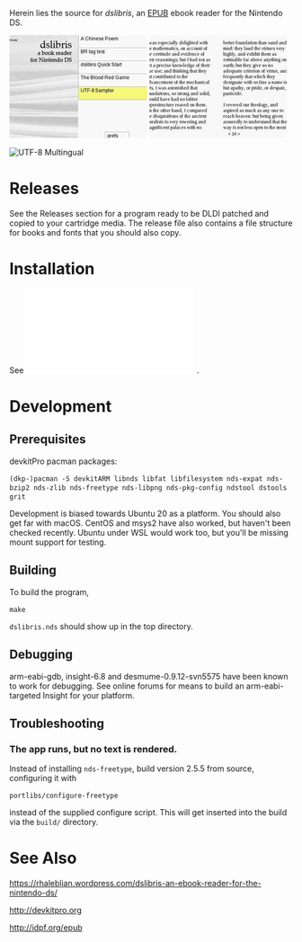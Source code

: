 Herein lies the source for *dslibris*, an [EPUB](http://idpf.org/epub)
ebook reader for the Nintendo DS.

![Startup Screen](etc/browser.jpg)
![A Sample (Left and Right) Page](etc/page.jpg)

![UTF-8 Multingual](http://rhaleblian.files.wordpress.com/2007/09/utf8.png)

# Releases

See the Releases section for a program ready to be DLDI patched and copied to your cartridge media.
The release file also contains a file structure for books and fonts that you should also copy.

# Installation

See ![INSTALL.txt](INSTALL.txt) .

# Development

## Prerequisites

devkitPro pacman packages:

    (dkp-)pacman -S devkitARM libnds libfat libfilesystem nds-expat nds-bzip2 nds-zlib nds-freetype nds-libpng nds-pkg-config ndstool dstools grit

Development is biased towards Ubuntu 20 as a platform.
You should also get far with macOS.
CentOS and msys2 have also worked, but haven't been checked recently.
Ubuntu under WSL would work too, but you'll be missing mount support for testing.

## Building

To build the program,

```shell
make
```

`dslibris.nds` should show up in the top directory.

## Debugging

arm-eabi-gdb, insight-6.8 and desmume-0.9.12-svn5575 have been known to work for debugging.
See online forums for means to build an arm-eabi-targeted Insight for your platform.

## Troubleshooting

### The app runs, but no text is rendered.

Instead of installing `nds-freetype`, build version 2.5.5 from source,
configuring it with

    portlibs/configure-freetype

instead of the supplied configure script. This will get inserted into the build
via the `build/` directory.

# See Also

https://rhaleblian.wordpress.com/dslibris-an-ebook-reader-for-the-nintendo-ds/

http://devkitpro.org

http://idpf.org/epub
